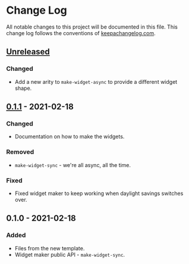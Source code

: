 # Change Log
All notable changes to this project will be documented in this file. This change log follows the conventions of [keepachangelog.com](http://keepachangelog.com/).

## [Unreleased]
### Changed
- Add a new arity to `make-widget-async` to provide a different widget shape.

## [0.1.1] - 2021-02-18
### Changed
- Documentation on how to make the widgets.

### Removed
- `make-widget-sync` - we're all async, all the time.

### Fixed
- Fixed widget maker to keep working when daylight savings switches over.

## 0.1.0 - 2021-02-18
### Added
- Files from the new template.
- Widget maker public API - `make-widget-sync`.

[Unreleased]: https://github.com/your-name/datomic6-ecommerce/compare/0.1.1...HEAD
[0.1.1]: https://github.com/your-name/datomic6-ecommerce/compare/0.1.0...0.1.1
